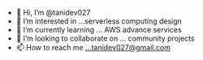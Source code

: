 - 👋 Hi, I’m @tanidev027
- 👀 I’m interested in ...serverless computing design
- 🌱 I’m currently learning ... AWS advance services
- 💞️ I’m looking to collaborate on ... community projects
- 📫 How to reach me ...tanidev027@gmail.com

<!---
tanidev027/tanidev027 is a ✨ special ✨ repository because its `README.md` (this file) appears on your GitHub profile.
You can click the Preview link to take a look at your changes.
--->
